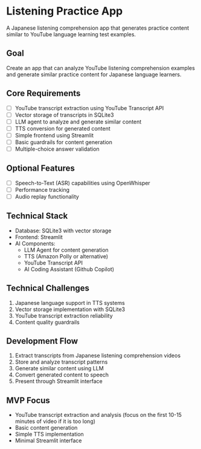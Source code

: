 # Listening Practice App

A Japanese listening comprehension app that generates practice content similar to YouTube language learning test examples.

## Goal
Create an app that can analyze YouTube listening comprehension examples and generate similar practice content for Japanese language learners.

## Core Requirements
- [ ] YouTube transcript extraction using YouTube Transcript API
- [ ] Vector storage of transcripts in SQLite3
- [ ] LLM agent to analyze and generate similar content
- [ ] TTS conversion for generated content
- [ ] Simple frontend using Streamlit
- [ ] Basic guardrails for content generation
- [ ] Multiple-choice answer validation

## Optional Features
- [ ] Speech-to-Text (ASR) capabilities using OpenWhisper
- [ ] Performance tracking
- [ ] Audio replay functionality

## Technical Stack
- Database: SQLite3 with vector storage
- Frontend: Streamlit
- AI Components:
  - LLM Agent for content generation
  - TTS (Amazon Polly or alternative)
  - YouTube Transcript API
  - AI Coding Assistant (Github Copilot)

## Technical Challenges
1. Japanese language support in TTS systems
2. Vector storage implementation with SQLite3
3. YouTube transcript extraction reliability
4. Content quality guardrails

## Development Flow
1. Extract transcripts from Japanese listening comprehension videos
2. Store and analyze transcript patterns
3. Generate similar content using LLM
4. Convert generated content to speech
5. Present through Streamlit interface

## MVP Focus
- YouTube transcript extraction and analysis (focus on the first 10-15 minutes of video if it is too long)
- Basic content generation
- Simple TTS implementation
- Minimal Streamlit interface


